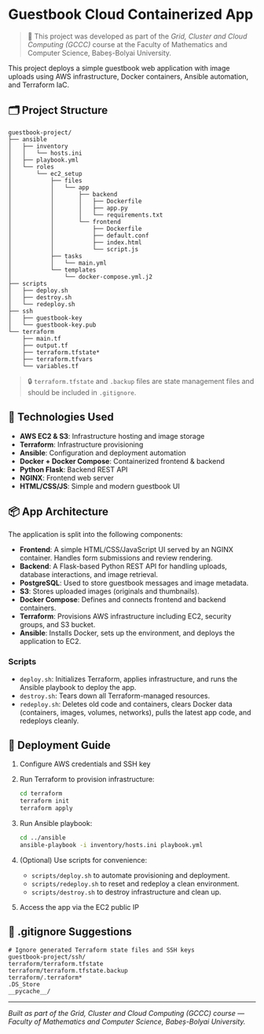 # Guestbook Cloud Containerized App

> 🏫 This project was developed as part of the *Grid, Cluster and Cloud Computing (GCCC)* course at the Faculty of Mathematics and Computer Science, Babeș-Bolyai University.

This project deploys a simple guestbook web application with image uploads using AWS infrastructure, Docker containers, Ansible automation, and Terraform IaC.

## 🗂 Project Structure

```
guestbook-project/
├── ansible
│   ├── inventory
│   │   └── hosts.ini
│   ├── playbook.yml
│   └── roles
│       └── ec2_setup
│           ├── files
│           │   └── app
│           │       ├── backend
│           │       │   ├── Dockerfile
│           │       │   ├── app.py
│           │       │   └── requirements.txt
│           │       └── frontend
│           │           ├── Dockerfile
│           │           ├── default.conf
│           │           ├── index.html
│           │           └── script.js
│           ├── tasks
│           │   └── main.yml
│           └── templates
│               └── docker-compose.yml.j2
├── scripts
│   ├── deploy.sh
│   ├── destroy.sh
│   └── redeploy.sh
├── ssh
│   ├── guestbook-key
│   └── guestbook-key.pub
└── terraform
    ├── main.tf
    ├── output.tf
    ├── terraform.tfstate*
    ├── terraform.tfvars
    └── variables.tf
```

> 🔒 `terraform.tfstate` and `.backup` files are state management files and should be included in `.gitignore`.

## 🚀 Technologies Used

- **AWS EC2 & S3**: Infrastructure hosting and image storage
- **Terraform**: Infrastructure provisioning
- **Ansible**: Configuration and deployment automation
- **Docker + Docker Compose**: Containerized frontend & backend
- **Python Flask**: Backend REST API
- **NGINX**: Frontend web server
- **HTML/CSS/JS**: Simple and modern guestbook UI


## 📦 App Architecture

The application is split into the following components:

- **Frontend**: A simple HTML/CSS/JavaScript UI served by an NGINX container. Handles form submissions and review rendering.
- **Backend**: A Flask-based Python REST API for handling uploads, database interactions, and image retrieval.
- **PostgreSQL**: Used to store guestbook messages and image metadata.
- **S3**: Stores uploaded images (originals and thumbnails).
- **Docker Compose**: Defines and connects frontend and backend containers.
- **Terraform**: Provisions AWS infrastructure including EC2, security groups, and S3 bucket.
- **Ansible**: Installs Docker, sets up the environment, and deploys the application to EC2.

### Scripts

- `deploy.sh`: Initializes Terraform, applies infrastructure, and runs the Ansible playbook to deploy the app.
- `destroy.sh`: Tears down all Terraform-managed resources.
- `redeploy.sh`: Deletes old code and containers, clears Docker data (containers, images, volumes, networks), pulls the latest app code, and redeploys cleanly.

## 🚀 Deployment Guide

1. Configure AWS credentials and SSH key
2. Run Terraform to provision infrastructure:
   ```bash
   cd terraform
   terraform init
   terraform apply
   ```
3. Run Ansible playbook:
   ```bash
   cd ../ansible
   ansible-playbook -i inventory/hosts.ini playbook.yml
   ```
4. (Optional) Use scripts for convenience:
   - `scripts/deploy.sh` to automate provisioning and deployment.
   - `scripts/redeploy.sh` to reset and redeploy a clean environment.
   - `scripts/destroy.sh` to destroy infrastructure and clean up.

5. Access the app via the EC2 public IP

## 📁 .gitignore Suggestions

```
# Ignore generated Terraform state files and SSH keys
guestbook-project/ssh/
terraform/terraform.tfstate
terraform/terraform.tfstate.backup
terraform/.terraform*
.DS_Store
__pycache__/
```

---
*Built as part of the Grid, Cluster and Cloud Computing (GCCC) course — Faculty of Mathematics and Computer Science, Babeș-Bolyai University.*